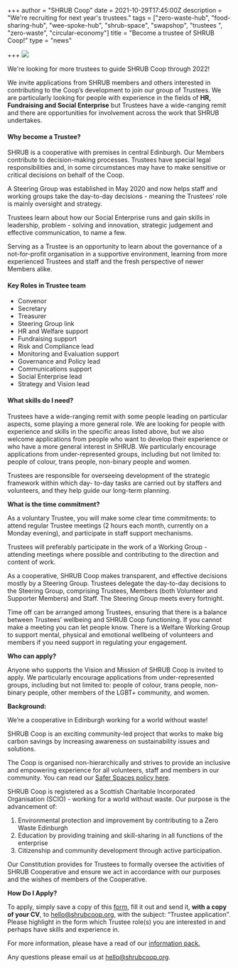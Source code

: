 +++
author = "SHRUB Coop"
date = 2021-10-29T17:45:00Z
description = "We're recruiting for next year's trustees."
tags = ["zero-waste-hub", "food-sharing-hub", "wee-spoke-hub", "shrub-space", "swapshop", "trustees ", "zero-waste", "circular-economy"]
title = "Become a trustee of SHRUB Coop!"
type = "news"

+++
![](https://res.cloudinary.com/shrub-co-op/image/upload/v1572008860/shrubcoop.org/media/web_image_template_tm3vs6.png)

We're looking for more trustees to guide SHRUB Coop through 2022!

We invite applications from SHRUB members and others interested in contributing to the Coop’s development to join our group of Trustees. We are particularly looking for people with experience in the fields of **HR, Fundraising and Social Enterprise** but Trustees have a wide-ranging remit and there are opportunities for involvement across the work that SHRUB undertakes.

#### Why become a Trustee?

SHRUB is a cooperative with premises in central Edinburgh. Our Members contribute to decision-making processes. Trustees have special legal responsibilities and, in some circumstances may have to make sensitive or critical decisions on behalf of the Coop.

A Steering Group was established in May 2020 and now helps staff and working groups take the day-to-day decisions - meaning the Trustees’ role is mainly oversight and strategy.

Trustees learn about how our Social Enterprise runs and gain skills in leadership, problem - solving and innovation, strategic judgement and effective communication, to name a few.

Serving as a Trustee is an opportunity to learn about the governance of a not-for-profit organisation in a supportive environment, learning from more experienced Trustees and staff and the fresh perspective of newer Members alike.

#### Key Roles in Trustee team

* Convenor
* Secretary
* Treasurer
* Steering Group link
* HR and Welfare support
* Fundraising support
* Risk and Compliance lead
* Monitoring and Evaluation support
* Governance and Policy lead
* Communications support
* Social Enterprise lead
* Strategy and Vision lead

#### What skills do I need?

Trustees have a wide-ranging remit with some people leading on particular aspects, some playing a more general role. We are looking for people with experience and skills in the specific areas listed above, but we also welcome applications from people who want to develop their experience or who have a more general interest in SHRUB. We particularly encourage applications from under-represented groups, including but not limited to: people of colour, trans people, non-binary people and women.

Trustees are responsible for overseeing development of the strategic framework within which day- to-day tasks are carried out by staffers and volunteers, and they help guide our long-term planning.

**What is the time commitment?**

As a voluntary Trustee, you will make some clear time commitments: to attend regular Trustee meetings (2 hours each month, currently on a Monday evening), and participate in staff support mechanisms.

Trustees will preferably participate in the work of a Working Group - attending meetings where possible and contributing to the direction and content of work.

As a cooperative, SHRUB Coop makes transparent, and effective decisions mostly by a Steering Group. Trustees delegate the day-to-day decisions to the Steering Group, comprising Trustees, Members (both Volunteer and Supporter Members) and Staff. The Steering Group meets every fortnight.

Time off can be arranged among Trustees, ensuring that there is a balance between Trustees’ wellbeing and SHRUB Coop functioning. If you cannot make a meeting you can let people know. There is a Welfare Working Group to support mental, physical and emotional wellbeing of volunteers and members if you need support in regulating your engagement.

**Who can apply?**

Anyone who supports the Vision and Mission of SHRUB Coop is invited to apply. We particularly encourage applications from under-represented groups, including but not limited to: people of colour, trans people, non-binary people, other members of the LGBT+ community, and women.

**Background:**

We’re a cooperative in Edinburgh working for a world without waste!

SHRUB Coop is an exciting community-led project that works to make big carbon savings by increasing awareness on sustainability issues and solutions.

The Coop is organised non-hierarchically and strives to provide an inclusive and empowering experience for all volunteers, staff and members in our community. You can read our [Safer Spaces policy here](https://res.cloudinary.com/shrub-co-op/image/upload/v1573736447/shrubcoop.org/media/SHRUB_Safer_Spaces_Policy_3.0_k1sjgv.pdf).

SHRUB Coop is registered as a Scottish Charitable Incorporated Organisation (SCIO) - working for a world without waste. Our purpose is the advancement of:

1. Environmental protection and improvement by contributing to a Zero Waste Edinburgh
2. Education by providing training and skill-sharing in all functions of the enterprise
3. Citizenship and community development through active participation.

Our Constitution provides for Trustees to formally oversee the activities of SHRUB Cooperative and ensure we act in accordance with our purposes and the wishes of members of the Cooperative.

**How Do I Apply?**

To apply, simply save a copy of this [form](https://docs.google.com/document/d/1DgtnlNLBi1GM9mImnM24gY3WLkFn2G4Qa86fTFiakds/edit "SHRUB Trustee Application Form"), fill it out and send it, **with a copy of your CV**, to [hello@shrubcoop.org](mailto:hello@shrubcoop.org), with the subject: “Trustee application”. Please highlight in the form which Trustee role(s) you are interested in and perhaps have skills and experience in.

For more information, please have a read of our [information pack.](https://res.cloudinary.com/shrub-co-op/image/upload/v1604617579/shrubcoop.org/media/Trustee_invitation_-_SHRUB_Coop_-_2020_brhcr4.pdf "Trustee Invitation -2020")

Any questions please email us at [hello@shrubcoop.org](mailto:hello@shrubcoop.org).